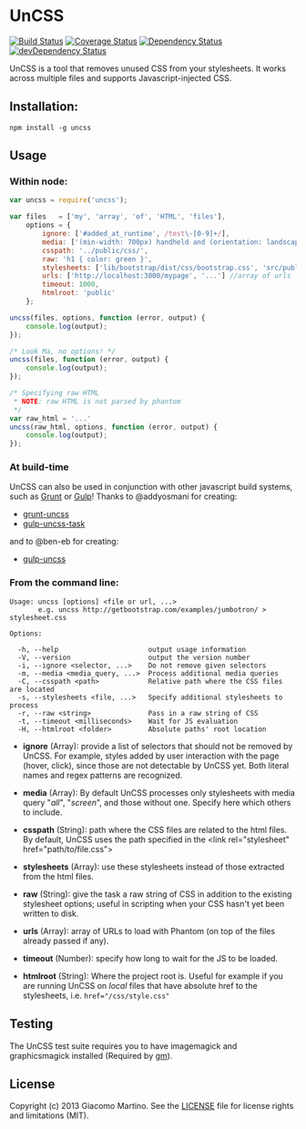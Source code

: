 # UnCSS

[![Build Status](https://travis-ci.org/giakki/uncss.png)](https://travis-ci.org/giakki/uncss)
[![Coverage Status](https://coveralls.io/repos/giakki/uncss/badge.png?branch=master)](https://coveralls.io/r/giakki/uncss?branch=master)
[![Dependency Status](https://david-dm.org/giakki/uncss.png?theme=shields.io)](https://david-dm.org/giakki/uncss)
[![devDependency Status](https://david-dm.org/giakki/uncss/dev-status.png?theme=shields.io)](https://david-dm.org/giakki/uncss#info=devDependencies)

UnCSS is a tool that removes unused CSS from your stylesheets.
It works across multiple files and supports Javascript-injected CSS.

## Installation:

```shell
npm install -g uncss
```

## Usage

### Within node:

```js
var uncss = require('uncss');

var files   = ['my', 'array', 'of', 'HTML', 'files'],
    options = {
        ignore: ['#added_at_runtime', /test\-[0-9]+/],
        media: ['(min-width: 700px) handheld and (orientation: landscape)'],
        csspath: '../public/css/',
        raw: 'h1 { color: green }',
        stylesheets: ['lib/bootstrap/dist/css/bootstrap.css', 'src/public/css/main.css'],
        urls: ['http://localhost:3000/mypage', '...'] //array of urls
        timeout: 1000,
        htmlroot: 'public'
    };

uncss(files, options, function (error, output) {
    console.log(output);
});

/* Look Ma, no options! */
uncss(files, function (error, output) {
    console.log(output);
});

/* Specifying raw HTML
 * NOTE: raw HTML is not parsed by phantom
 */
var raw_html = '...'
uncss(raw_html, options, function (error, output) {
    console.log(output);
});
```

### At build-time
UnCSS can also be used in conjunction with other javascript build systems, such as [Grunt](https://github.com/gruntjs/grunt) or [Gulp](https://github.com/gulpjs/gulp)!
Thanks to @addyosmani for creating:

- [grunt-uncss](https://github.com/addyosmani/grunt-uncss)
- [gulp-uncss-task](https://github.com/addyosmani/gulp-uncss-task)

and to @ben-eb for creating:

- [gulp-uncss](https://github.com/ben-eb/gulp-uncss)

### From the command line:

```
Usage: uncss [options] <file or url, ...>
       e.g. uncss http://getbootstrap.com/examples/jumbotron/ > stylesheet.css

Options:

  -h, --help                      output usage information
  -V, --version                   output the version number
  -i, --ignore <selector, ...>    Do not remove given selectors
  -m, --media <media_query, ...>  Process additional media queries
  -C, --csspath <path>            Relative path where the CSS files are located
  -s, --stylesheets <file, ...>   Specify additional stylesheets to process
  -r, --raw <string>              Pass in a raw string of CSS
  -t, --timeout <milliseconds>    Wait for JS evaluation
  -H, --htmlroot <folder>         Absolute paths' root location
```

- __ignore__ (Array): provide a list of selectors that should not be removed by UnCSS. For example, styles added by user interaction with the page (hover, click), since those are not detectable by UnCSS yet. Both literal names and regex patterns are recognized.

- __media__ (Array): By default UnCSS processes only stylesheets with media query "_all_", "_screen_", and those without one. Specify here which others to include.

- __csspath__ (String): path where the CSS files are related to the html files. By default, UnCSS uses the path specified in the <link rel="stylesheet" href="path/to/file.css"\>

- __stylesheets__ (Array): use these stylesheets instead of those extracted from the html files.

- __raw__ (String): give the task a raw string of CSS in addition to the existing stylesheet options; useful in scripting when your CSS hasn't yet been written to disk.

- __urls__ (Array): array of URLs to load with Phantom (on top of the files already passed if any).

- __timeout__ (Number): specify how long to wait for the JS to be loaded.

- __htmlroot__ (String): Where the project root is. Useful for example if you are running UnCSS on _local_ files that have absolute href to the stylesheets, i.e. ```href="/css/style.css"```

## Testing
The UnCSS test suite requires you to have imagemagick and graphicsmagick installed (Required by [gm](https://github.com/aheckmann/gm/)).

## License
Copyright (c) 2013 Giacomo Martino. See the [LICENSE](/LICENSE.md) file for license rights and limitations (MIT).
